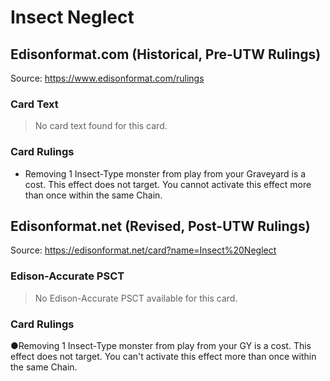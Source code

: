 # Insect Neglect

## Edisonformat.com (Historical, Pre-UTW Rulings)

Source: https://www.edisonformat.com/rulings

### Card Text

> No card text found for this card.

### Card Rulings

*   Removing 1 Insect-Type monster from play from your Graveyard is a cost. This effect does not target. You cannot activate this effect more than once within the same Chain.

## Edisonformat.net (Revised, Post-UTW Rulings)

Source: https://edisonformat.net/card?name=Insect%20Neglect

### Edison-Accurate PSCT

> No Edison-Accurate PSCT available for this card.

### Card Rulings

●Removing 1 Insect-Type monster from play from your GY is a cost. This effect does not target. You can't activate this effect more than once within the same Chain.
            